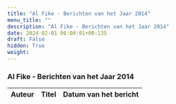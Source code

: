 ```yaml
---
title: "Al Fike - Berichten van het Jaar 2014"
menu_title: ""
description: "Al Fike - Berichten van het Jaar 2014"
date: 2024-02-01 06:00:01+00:135
draft: False
hidden: True
weight:
---
```

### Al Fike - Berichten van het Jaar 2014

**Auteur** | **Titel** | **Datum van het bericht**
---|---|---
